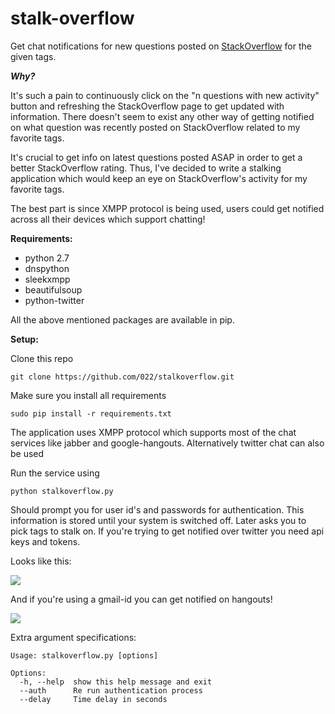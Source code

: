 stalk-overflow
=============
Get chat notifications for new questions posted on [StackOverflow] for the given tags.


***Why?***

It's such a pain to continuously click on the "n questions with new activity" button and refreshing the StackOverflow page to get updated with information. There doesn't seem to exist any other way of getting notified on what question was recently posted on StackOverflow related to my favorite tags.

It's crucial to get info on latest questions posted ASAP in order to get a better StackOverflow rating. Thus, I've decided to write a stalking application which would keep an eye on StackOverflow's activity for my favorite tags.

The best part is since XMPP protocol is being used, users could get notified across all their devices which support chatting!


**Requirements:**

* python 2.7
* dnspython
* sleekxmpp
* beautifulsoup
* python-twitter

All the above mentioned packages are available in pip.


**Setup:**

Clone this repo

`git clone https://github.com/022/stalkoverflow.git`

Make sure you install all requirements

`sudo pip install -r requirements.txt`

The application uses XMPP protocol which supports most of the chat services like jabber and google-hangouts. Alternatively twitter chat can also be used

Run the service using

`python stalkoverflow.py`

Should prompt you for user id's and passwords for authentication. This information is stored until your system is switched off. Later asks you to pick tags to stalk on. If you're trying to get notified over twitter you need api keys and tokens.

Looks like this:

![](http://s30.postimg.org/60l0swy5t/terminal_scrot.png)

And if you're using a gmail-id you can get notified on hangouts!

![](http://s4.postimg.org/i0nghcn3x/chat_preview.png)

Extra argument specifications:
```
Usage: stalkoverflow.py [options]

Options:
  -h, --help  show this help message and exit
  --auth      Re run authentication process
  --delay     Time delay in seconds
```


[StackOverflow]:http://stackoverflow.com/

